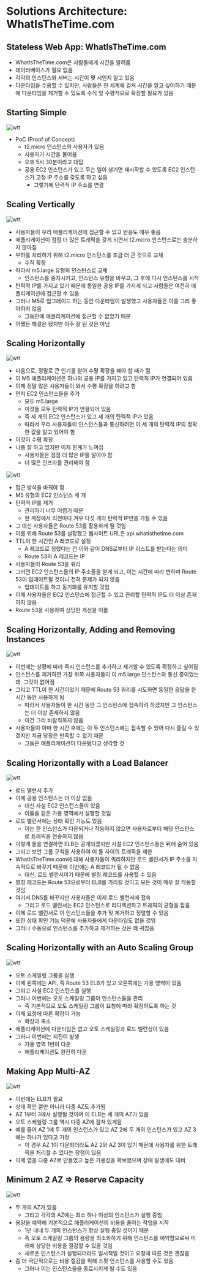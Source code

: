 # Solutions Architecture: WhatIsTheTime.com

## Stateless Web App: WhatIsTheTime.com

- WhatIsTheTime.com은 사람들에게 시간을 알려줌
- 데이터베이스가 필요 없음
- 각각의 인스턴스와 서버는 시간이 몇 시인지 알고 있음
- 다운타임을 수용할 수 있지만, 사람들은 전 세계에 걸쳐 시간을 알고 싶어하기 때문에 다운타임을 제거할 수 있도록 수직 및 수평적으로 확장할 필요가 있음

## Starting Simple

![wtt](https://github.com/seungwonbased/TIL/blob/main/AWS/assets/wtt1.png)

- PoC (Proof of Concept)
	- t2.micro 인스턴스와 사용자가 있음
	- 사용자가 시간을 물어봄
	- 오후 5시 30분이라고 대답
	- 공용 EC2 인스턴스가 있고 무슨 일이 생기면 재시작할 수 있도록 EC2 인스턴스가 고정 IP 주소를 갖도록 하고 싶음
		- 그렇기에 탄력적 IP 주소를 연결

## Scaling Vertically

![wtt](https://github.com/seungwonbased/TIL/blob/main/AWS/assets/wtt2.png)

- 사용자들이 우리 애플리케이션에 접근할 수 있고 반응도 매우 좋음
- 애플리케이션이 점점 더 많은 트래픽을 갖게 되면서 t2.micro 인스턴스로는 충분하지 않아짐
- 부하를 처리하기 위해 t2.micro 인스턴스를 조금 더 큰 것으로 교체
	- 수직 확장
- 따라서 m5.large 유형의 인스턴스로 교체
	- 인스턴스를 중지시키고, 인스턴스 유형을 바꾸고, 그 후에 다시 인스턴스를 시작
- 탄력적 IP를 가지고 있기 때문에 동일한 공용 IP를 가지게 되고 사람들은 여전히 애플리케이션에 접근할 수 있음
- 그러나 M5로 업그레이드 하는 동안 다운타임이 발생했고 사용자들은 이를 그리 좋아하지 않음
	- 그동안에 애플리케이션에 접근할 수 없었기 때문
- 어쨌든 해결은 됐지만 아주 잘 된 것은 아님

## Scaling Horizontally

![wtt](https://github.com/seungwonbased/TIL/blob/main/AWS/assets/wtt3.png)

- 다음으로, 정말로 큰 인기를 얻어 수평 확장을 해야 할 때가 됨
- 이 M5 애플리케이션은 하나의 공용 IP를 가지고 있고 탄력적 IP가 연결되어 있음
- 이제 정말 많은 사용자들이 와서 수평 확장을 하려고 함
- 먼저 EC2 인스턴스들을 추가
	- 모두 m5.large
	- 이것들 모두 탄력적 IP가 연결되어 있음
	- 즉 세 개의 EC2 인스턴스가 있고 세 개의 탄력적 IP가 있음
	- 따라서 우리 사용자들이 인스턴스들과 통신하려면 이 세 개의 탄력적 IP의 정확한 값을 알고 있어야 함
- 이것이 수평 확장
- 나름 잘 하고 있지만 이제 한계가 느껴짐
	- 사용자들은 점점 더 많은 IP를 알아야 함
	- 더 많은 인프라를 관리해야 함

![wtt](https://github.com/seungwonbased/TIL/blob/main/AWS/assets/wtt4.png)

- 접근 방식을 바꿔야 함
- M5 유형의 EC2 인스턴스 세 개
- 탄력적 IP를 제거
	- 관리하기 너무 어렵기 때문
	- 한 계정에서 리전마다 겨우 다섯 개의 탄력적 IP만을 가질 수 있음
- 그 대신 사용자들은 Route 53를 활용하게 될 것임
- 이를 위해 Route 53를 설정했고 웹사이트 URL은 api.whatisthetime.com
- TTL이 한 시간인 A 레코드로 설정
	- A 레코드로 정했다는 건 이와 같이 DNS로부터 IP 리스트를 받는다는 의미
	- Route 53의 A 레코드는 IP
- 사용자들이 Route 53을 쿼리
- 그러면 EC2 인스턴스들의 IP 주소들을 얻게 되고, 이는 시간에 따라 변하며 Route 53이 업데이트될 것이니 전혀 문제가 되지 않음
	- 업데이트를 하고 동기화를 유지할 것임
- 이제 사용자들은 EC2 인스턴스에 접근할 수 있고 관리할 탄력적 IP도 더 이상 존재하지 않음
- Route 53을 사용하여 상당한 개선을 이룸

## Scaling Horizontally, Adding and Removing Instances

![wtt](https://github.com/seungwonbased/TIL/blob/main/AWS/assets/wtt5.png)

- 이번에는 상황에 따라 즉시 인스턴스를 추가하고 제거할 수 있도록 확장하고 싶어짐
- 인스턴스를 제거하면 가장 위쪽 사용자들이 이 m5.large 인스턴스와 통신 중이었는데, 그것이 없어짐
- 그리고 TTL이 한 시간이었기 때문에 Route 53 쿼리를 시도하면 동일한 응답을 한 시간 동안 사용하게 됨
	- 따라서 사용자들이 한 시간 동안 그 인스턴스에 접속하려 하겠지만 그 인스턴스는 더 이상 존재하지 않음
	- 이건 그리 바람직하지 않음
- 사용자들이 아마 한 시간 후에는 이 두 인스턴스에는 접속할 수 있어 다시 즐길 수 있겠지만 지금 당장은 만족할 수 없기 때문
	- 그들은 애플리케이션이 다운됐다고 생각할 것

## Scaling Horizontally with a Load Balancer

![wtt](https://github.com/seungwonbased/TIL/blob/main/AWS/assets/wtt6.png)

- 로드 밸런서 추가
- 이제 공용 인스턴스는 더 이상 없음
	- 대신 사설 EC2 인스턴스들이 있음
	- 이들을 같은 가용 영역에서 실행할 것임
- 로드 밸런서에는 상태 확인 기능도 있음
	- 이는 한 인스턴스가 다운되거나 작동하지 않으면 사용자로부터 해당 인스턴스로 트래픽을 전송하지 않음
- 이렇게 둘을 연결하면 ELB는 공개되겠지만 사설 EC2 인스턴스들은 뒤에 숨어 있음
- 그리고 보안 그룹 규칙을 사용하여 이 둘 사이의 트래픽을 제한
- WhatIsTheTime.com에 대해 사용자들이 쿼리하지만 로드 밸런서가 IP 주소를 지속적으로 바꾸기 때문에 이번에는 A 레코드가 될 수 없음
	- 대신, 로드 밸런서이기 때문에 별칭 레코드를 사용할 수 있음
- 별칭 레코드는 Route 53으로부터 ELB를 가리킬 것이고 모든 것이 매우 잘 작동할 것임
- 여기서 DNS를 바꾸지만 사용자들은 이제 로드 밸런서에 접속
	- 그리고 로드 밸런서는 EC2 인스턴스로 리디렉션하고 트래픽의 균형을 잡음
- 이제 로드 밸런서로 이 인스턴스들을 추가 및 제거하고 정렬할 수 있음
- 또한 상태 확인 기능 덕분에 사용자들에게 다운타임도 없을 것임
- 그러나 수동으로 인스턴스를 추가하고 제거하는 것은 꽤 귀찮음

## Scaling Horizontally with an Auto Scaling Group

![wtt](https://github.com/seungwonbased/TIL/blob/main/AWS/assets/wtt7.png)

- 오토 스케일링 그룹을 실행
- 이제 왼쪽에는 API, 즉 Route 53 ELB가 있고 오른쪽에는 가용 영역이 있음
- 그리고 사설 EC2 인스턴스를 실행
- 그러나 이번에는 오토 스케일링 그룹이 인스턴스들을 관리
	- 즉 기본적으로 오토 스케일링 그룹이 요청에 따라 확장하도록 하는 것
- 이제 요청에 따른 확장이 가능
	- 확장과 축소
- 애플리케이션에 다운타임은 없고 오토 스케일링과 로드 밸런싱이 있음
- 그러나 이번에는 지진이 발생
	- 가용 영역 1번이 다운
	- 애플리케이션도 완전히 다운

## Making App Multi-AZ

![wtt](https://github.com/seungwonbased/TIL/blob/main/AWS/assets/wtt8.png)

- 이번에는 ELB가 필요
- 상태 확인 뿐만 아니라 다중 AZ도 추가됨
- AZ 1부터 3에서 실행될 것이며 이 ELB는 세 개의 AZ가 있음
- 오토 스케일링 그룹 역시 다중 AZ에 걸쳐 있게됨
- 예를 들어 AZ 1에 두 개의 인스턴스가 있고 AZ 2에 두 개의 인스턴스가 있고 AZ 3에는 하나가 있다고 가정
	- 이 경우 AZ 1이 다운되더라도 AZ 2와 AZ 3이 있기 때문에 사용자를 위한 트래픽을 처리할 수 있다는 장점이 있음
- 이제 앱을 다중 AZ로 만들었고 높은 가용성을 확보했으며 장애 발생에도 대비

## Minimum 2 AZ => Reserve Capacity

![wtt](https://github.com/seungwonbased/TIL/blob/main/AWS/assets/wtt9.png)

- 두 개의 AZ가 있음
	- 그리고 각각의 AZ에는 최소 하나 이상의 인스턴스가 실행 중임
- 용량을 예약해 기본적으로 애플리케이션의 비용을 줄이는 작업을 시작
	- 1년 내내 두 개의 인스턴스가 항상 실행 중일 것이기 때문
	- 즉 오토 스케일링 그룹의 용량을 최소화하기 위해 인스턴스를 예약함으로써 미래에 상당한 비용을 절감할 수 있을 것임
	- 새로운 인스턴스가 실행되더라도 일시적일 것이고 요청에 따른 것은 괜찮음
- 좀 더 극단적으로는 비용 절감을 위해 스팟 인스턴스를 사용할 수도 있음
	- 그러나 이는 인스턴스들을 종료시키게 될 수도 있음
